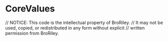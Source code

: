 # CoreValues

// NOTICE: This code is the intellectual property of BroRiley. 
// It may not be used, copied, or redistributed in any form without explicit 
// written permission from BroRiley.

